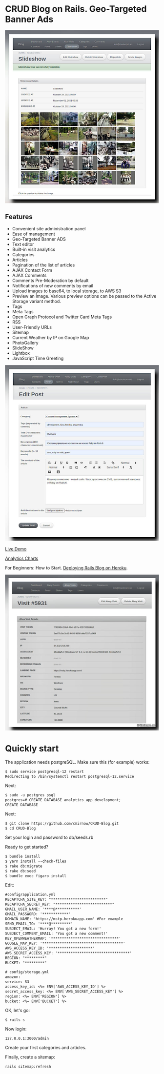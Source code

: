 # CRUD Blog on Rails. Geo-Targeted Banner Ads


[![CRUD Blog on Rails. Geo-Targeted Banner Ads](https://github.com/cmirnow/CRUD-Blog/blob/master/app/assets/images/management_images_active_storage.jpg)](https://masterpro.ws/create-blog-on-rails)


## Features

* Convenient site administration panel
* Ease of management
* Geo-Targeted Banner ADS
* Text editor
* Built-in visit analytics
* Categories
* Articles
* Pagination of the list of articles
* AJAX Contact Form
* AJAX Comments
* Comments Pre-Moderation by default
* Notifications of new comments by email
* Upload images to base64, to local storage, to AWS S3
* Preview an Image. Various preview options can be passed to the Active Storage variant method.
* Tags
* Meta Tags
* Open Graph Protocol and Twitter Card Meta Tags
* RSS
* User-Friendly URLs
* Sitemap
* Current Weather by IP on Google Map
* PhotoGallery
* SlideShow
* Lightbox
* JavaScript Time Greeting

[![CRUD Blog on Rails. Geo-Targeted Banner Ads](https://github.com/cmirnow/CRUD-Blog/blob/master/app/assets/images/edit_post.jpg)](https://masterpro.ws/deploy-blog-on-rails-to-heroku)

[Live Demo](https://mstp.herokuapp.com)

[Analytics Charts](https://mstp.herokuapp.com/analytics)

For Beginners: How to Start. [Deploying Rails Blog on Heroku](https://masterpro.ws/deploy-blog-on-rails-to-heroku).


[![CRUD Blog on Rails. Geo-Targeted Banner Ads](https://github.com/cmirnow/CRUD-Blog/blob/master/app/assets/images/ahoy_visits.jpg)](https://masterpro.ws/create-blog-on-rails)


# Quickly start

The application needs postgreSQL. Make sure this (for example) works:

```
$ sudo service postgresql-12 restart
Redirecting to /bin/systemctl restart postgresql-12.service
```

Next:

```
$ sudo -u postgres psql
postgres=# CREATE DATABASE analytics_app_development;
CREATE DATABASE
```

Next:

```
$ git clone https://github.com/cmirnow/CRUD-Blog.git
$ cd CRUD-Blog
```

Set your login and password to db/seeds.rb

Ready to get started?

```
$ bundle install
$ yarn install --check-files
$ rake db:migrate
$ rake db:seed
$ bundle exec figaro install
```

Edit:

```
#config/application.yml
RECAPTCHA_SITE_KEY: "*************************"
RECAPTCHA_SECRET_KEY: "**************************"
GMAIL_USER_NAME: '****@***********'
GMAIL_PASSWORD: '************'
DOMAIN_NAME: 'https://mstp.herokuapp.com' #For example
SEND_EMAIL_TO: '****@*********'
SUBJECT_EMAIL: 'Hurray! You got a new form!'
SUBJECT_COMMENT_EMAIL: 'You got a new comment!'
KEY_OPENWEATHERMAP: '*******************************'
GOOGLE_MAP_KEY: '*************************************'
AWS_ACCESS_KEY_ID: '********************'
AWS_SECRET_ACCESS_KEY: '*********************************'
REGION: "*********"
BUCKET: "*********"
```

```
# config/storage.yml
amazon:
service: S3
access_key_id: <%= ENV['AWS_ACCESS_KEY_ID'] %>
secret_access_key: <%= ENV['AWS_SECRET_ACCESS_KEY'] %>
region: <%= ENV['REGION'] %>
bucket: <%= ENV['BUCKET'] %>
```

OK, let's go:


```
$ rails s
```

Now login:

```
127.0.0.1:3000/admin
```

Сreate your first categories and articles.

Finally, create a sitemap:

```
rails sitemap:refresh
```
